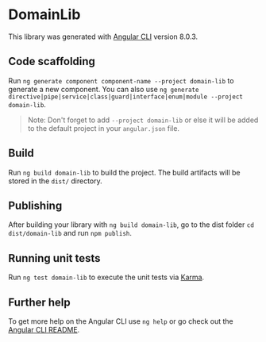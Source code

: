 # DomainLib

This library was generated with [Angular CLI](https://github.com/angular/angular-cli) version 8.0.3.

## Code scaffolding

Run `ng generate component component-name --project domain-lib` to generate a new component. You can also use `ng generate directive|pipe|service|class|guard|interface|enum|module --project domain-lib`.
> Note: Don't forget to add `--project domain-lib` or else it will be added to the default project in your `angular.json` file. 

## Build

Run `ng build domain-lib` to build the project. The build artifacts will be stored in the `dist/` directory.

## Publishing

After building your library with `ng build domain-lib`, go to the dist folder `cd dist/domain-lib` and run `npm publish`.

## Running unit tests

Run `ng test domain-lib` to execute the unit tests via [Karma](https://karma-runner.github.io).

## Further help

To get more help on the Angular CLI use `ng help` or go check out the [Angular CLI README](https://github.com/angular/angular-cli/blob/master/README.md).
